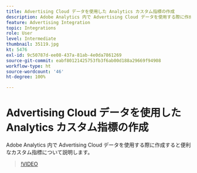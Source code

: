 ```yaml
---
title: Advertising Cloud データを使用した Analytics カスタム指標の作成
description: Adobe Analytics 内で Advertising Cloud データを使用する際に作成すると便利なカスタム指標について説明します。
feature: Advertising Integration
topic: Integrations
role: User
level: Intermediate
thumbnail: 35119.jpg
kt: 5476
exl-id: 9c50787d-ee08-437a-81ab-4e0da7861269
source-git-commit: eabf80121425753fb3f6ab00d188a29669f94908
workflow-type: ht
source-wordcount: '46'
ht-degree: 100%

---
```



# Advertising Cloud データを使用した Analytics カスタム指標の作成

Adobe Analytics 内で Advertising Cloud データを使用する際に作成すると便利なカスタム指標について説明します。

>[!VIDEO](https://video.tv.adobe.com/v/35119/?quality=12&learn=on)
